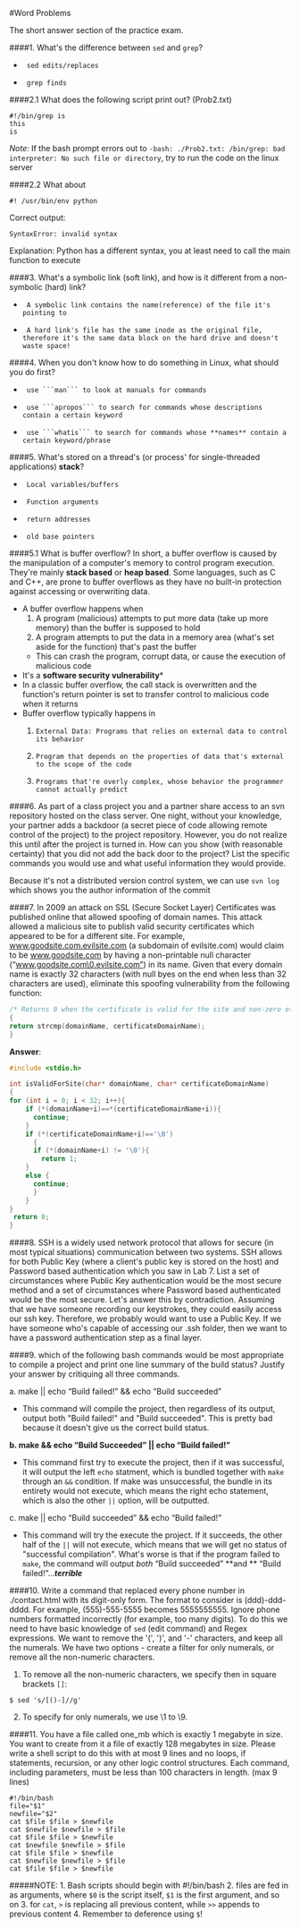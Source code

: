 #Word Problems 

The short answer section of the practice exam.

####1. What's the difference between ```sed``` and ```grep```? 
-      sed edits/replaces
-      grep finds 

####2.1 What does the following script print out? (Prob2.txt)
```
#!/bin/grep is
this
is
```
*Note*: If the bash prompt errors out to `-bash: ./Prob2.txt: /bin/grep: bad interpreter: No such file or directory`, try to run the code on the linux server

####2.2 What about 
```
#! /usr/bin/env	python
```

Correct output: 
```
SyntaxError: invalid syntax
```

Explanation: Python has a different syntax, you at least need to call the main function to execute

####3. What's a symbolic link (soft link), and how is it different from a non-symbolic (hard) link? 
-      A symbolic link contains the name(reference) of the file it's pointing to
-      A hard link's file has the same inode as the original file, therefore it's the same data block on the hard drive and doesn't waste space!

####4. When you don't know how to do something in Linux, what should you do first?
-      use ```man``` to look at manuals for commands
-      use ```apropos``` to search for commands whose descriptions contain a certain keyword
-      use ```whatis``` to search for commands whose **names** contain a certain keyword/phrase

####5. What's stored on a thread's (or process' for single-threaded applications) **stack**?
-      Local variables/buffers
-      Function arguments
-      return addresses
-      old base pointers

####5.1 What is buffer overflow?
In short, a buffer overflow is caused by the manipulation of a computer's memory to control program execution. They're mainly **stack based** or **heap based**.
Some languages, such as C and C++, are prone to buffer overflows as they have no built-in protection against accessing or overwriting data.
-	A buffer overflow happens when 
	1.	 A program (malicious) attempts to put more data (take up more memory) than the buffer is supposed to hold
	2.	 A program attempts to put the data in a memory area (what's set aside for the function) that's past the buffer
	-	 This can crash the program, corrupt data, or cause the execution of malicious code
-	It's a **software security vulnerability*** 
-	In a classic buffer overflow, the call stack is overwritten and the function's return pointer is set to transfer control to malicious code when it returns
- 	Buffer overflow typically happens in 
	1.     External Data: Programs that relies on external data to control its behavior
	2.     Program that depends on the properties of data that's external to the scope of the code
	3.     Programs that're overly complex, whose behavior the programmer cannot actually predict

####6. As part of a class project you and a partner share access to an svn repository hosted on the class server. One night, without your knowledge, your partner adds a backdoor (a secret piece of code allowing remote control of the project) to the project repository. However, you do not realize this until after the project is turned in. How can you show (with reasonable certainty) that you did not add the back door to the project? List the specific commands you would use and what useful information they would provide.

Because it's not a distributed version control system, we can use ```svn log``` which shows you the author information of the commit 

####7. In 2009 an attack on SSL (Secure Socket Layer) Certificates was published online that allowed spoofing of domain names. This attack allowed a malicious site to publish valid security certificates which appeared to be for a different site. For example, www.goodsite.com.evilsite.com (a subdomain of evilsite.com) would claim to be www.goodsite.com by having a non-printable null character (“www.goodsite.com\0.evilsite.com”) in its name. Given that every domain name is exactly 32 characters (with null byes on the end when less than 32 characters are used), eliminate this spoofing vulnerability from the following function:
```c
/* Returns 0 when the certificate is valid for the site and non-zero otherwise*/ int isValidForSite(char* domainName, char* certificateDomainName)
{
return strcmp(domainName, certificateDomainName);
}
```
**Answer**:
```c
#include <stdio.h>

int isValidForSite(char* domainName, char* certificateDomainName)
{
for (int i = 0; i < 32; i++){
    if (*(domainName+i)==*(certificateDomainName+i)){
      continue;
    }
    if (*(certificateDomainName+i)=='\0')
      {
      if (*(domainName+i) != '\0'){
        return 1;
	}
	else {
	  continue;
      }
    }
}
 return 0;
}
```
####8. SSH is a widely used network protocol that allows for secure (in most typical situations) communication between two systems. SSH allows for both Public Key (where a client's public key is stored on the host) and Password based authentication which you saw in Lab 7. List a set of circumstances where Public Key authentication would be the most secure method and a set of circumstances where Password based authenticated would be the most secure.
Let's answer this by contradiction. Assuming that we have someone recording our keystrokes, they could easily access our ssh key. Therefore, we probably would want to use a Public Key. If we have someone who's capable of accessing our .ssh folder, then we want to have a password authentication step as a final layer.

####9. which of the following bash commands would be most appropriate to compile a project and print one line summary of the build status? Justify your answer by critiquing all three commands.

a. make || echo “Build failed!” && echo “Build succeeded”
-  This command will compile the project, then regardless of its output, output both "Build failed!" and "Build succeeded". This is pretty bad because it doesn't give us the correct build status.

**b. make && echo “Build Succeeded” || echo “Build failed!”**
-  This command first try to execute the project, then if it was successful, it will output the left `echo` statment, which is bundled together with `make` through an `&&` condition. If make was unsuccessful, the bundle in its entirety would not execute, which means the right echo statement, which is also the other `||` option, will be outputted.

c. make || echo “Build succeeded” && echo “Build failed!”
-  This command will try the execute the project. If it succeeds, the other half of the `||` will not execute, which means that we will get no status of "successful compilation". What's worse is that if the program failed to `make`, the command will output *both* “Build succeeded” **and **  “Build failed!”...***terrible***

####10. Write a     command that replaced every phone number in ./contact.html with its digit-only form. The format to consider is (ddd)-ddd-dddd. For example, (555)-555-5555 becomes 5555555555. Ignore phone numbers formatted incorrectly (for example, too many digits).
To do this we need to have basic knowledge of ```sed``` (edit command) and Regex expressions. We want to remove the '(', ')', and '-' characters, and keep all the numerals. We have two options - create a filter for only numerals, or remove all the non-numeric characters.
   1. To remove all the non-numeric characters, we specify then in square brackets `[]`:
```
$ sed 's/[()-]//g'
``` 
   2.	To specify for only numerals, we use \1 to \9.

####11. You have a file called one_mb which is exactly 1 megabyte in size. You want to create from it a file of exactly 128 megabytes in size. Please write a shell script to do this with at most 9 lines and no loops, if statements, recursion, or any other logic control structures. Each command, including parameters, must be less than 100 characters in length. (max 9 lines)
```
#!/bin/bash
file="$1"
newfile="$2"
cat $file $file > $newfile
cat $newfile $newfile > $file
cat $file $file > $newfile
cat $newfile $newfile > $file
cat $file $file > $newfile
cat $newfile $newfile > $file
cat $file $file > $newfile
```
#####NOTE:
	1.	Bash scripts should begin with #!/bin/bash
	2.	files are fed in as arguments, where `$0` is the script itself, `$1` is the first argument, and so on
	3.	for `cat`, `>` is replacing all previous content, while `>>` appends to previous content
	4.	Remember to deference using `$`!

 